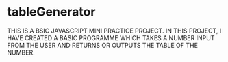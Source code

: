 # tableGenerator
THIS IS A BSIC JAVASCRIPT MINI PRACTICE PROJECT. IN THIS PROJECT, I HAVE CREATED A BASIC PROGRAMME WHICH TAKES A NUMBER INPUT FROM THE USER AND RETURNS OR OUTPUTS THE TABLE OF THE NUMBER.
